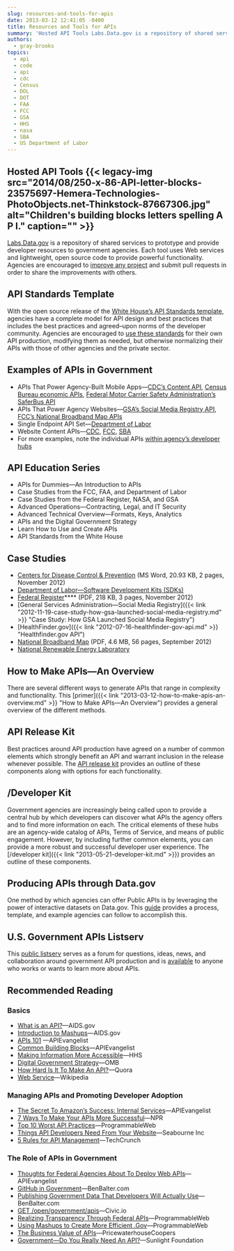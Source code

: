 ```yaml
---
slug: resources-and-tools-for-apis
date: 2013-03-12 12:41:05 -0400
title: Resources and Tools for APIs
summary: 'Hosted API Tools Labs.Data.gov is a repository of shared services to prototype and provide developer resources to government agencies. Each tool uses Web services and lightweight, open source code to provide powerful functionality. Agencies are encouraged to improve any project and submit pull requests in order to share the improvements with others. API Standards Template With the open'
authors:
  - gray-brooks
topics:
  - api
  - code
  - api
  - cdc
  - Census
  - DOL
  - DOT
  - FAA
  - FCC
  - GSA
  - HHS
  - nasa
  - SBA
  - US Department of Labor
---
```


## <a name="hosted-api-tools"></a>Hosted API Tools {{< legacy-img src="2014/08/250-x-86-API-letter-blocks-23575697-Hemera-Technologies-PhotoObjects.net-Thinkstock-87667306.jpg" alt="Children's building blocks letters spelling A P I." caption="" >}}

[Labs.Data.gov](http://labs.data.gov/) is a repository of shared services to prototype and provide developer resources to government agencies. Each tool uses Web services and lightweight, open source code to provide powerful functionality. Agencies are encouraged to [improve any project](http://labs.data.gov/) and submit pull requests in order to share the improvements with others.

## <a name="api-standards-template"></a>API Standards Template

With the open source release of the [White House&#8217;s API Standards template](https://github.com/WhiteHouse/api-standards), agencies have a complete model for API design and best practices that includes the best practices and agreed–upon norms of the developer community. Agencies are encouraged to [use these standards](https://github.com/WhiteHouse/api-standards) for their own API production, modifying them as needed, but otherwise normalizing their APIs with those of other agencies and the private sector.

## <a name="examples-apis-government"></a>Examples of APIs in Government

  * APIs That Power Agency-Built Mobile Apps—[CDC’s Content API](http://tools.cdc.gov/syndication/api.aspx), [Census Bureau economic APIs](http://www.census.gov/developers/), [Federal Motor Carrier Safety Administration’s SaferBus API](https://mobile.fmcsa.dot.gov/developer/home.page)
  * APIs That Power Agency Websites—[GSA’s Social Media Registry API](http://www.usa.gov/About/developer-resources/social-media-registry.shtml), [FCC’s National Broadband Map APIs](http://www.broadbandmap.gov/developer)
  * Single Endpoint API Set—[Department of Labor](http://developer.dol.gov/)
  * Website Content APIs—[CDC](http://tools.cdc.gov/syndication/api.aspx), [FCC](http://www.fcc.gov/developers/fcc-content-api), [SBA](http://www.sba.gov/about-sba-info/140931)
  * For more examples, note the individual APIs [within agency&#8217;s developer hubs](https://github.com/GSA/slash-developer-pages#readme)

## <a name="api-education-series"></a>API Education Series

  * APIs for Dummies—An Introduction to APIs
  * Case Studies from the FCC, FAA, and Department of Labor
  * Case Studies from the Federal Register, NASA, and GSA
  * Advanced Operations—Contracting, Legal, and IT Security
  * Advanced Technical Overview—Formats, Keys, Analytics
  * APIs and the Digital Government Strategy
  * Learn How to Use and Create APIs
  * API Standards from the White House

## <a name="case-studies"></a>Case Studies

  * [Centers for Disease Control & Prevention](https://s3.amazonaws.com/digitalgov/_legacy-img/2014/01/cdc-content-services-api.docx "CDC case study") (MS Word, 20.93 KB, 2 pages, November 2012)
  * [Department of Labor—Software Development Kits (SDKs)](https://digitalgov.sites.usa.gov/2012/11/19/case-study-how-dol-created-software-development-kits-sdks/ "Case Study: How DOL Created Software Development Kits - SDKs")
  * [Federal Register](https://www.federalregister.gov/uploads/2012/11/FR2-API-Case-Study1.pdf)**** (PDF, 218 KB, 3 pages, November 2012)
  * [General Services Administration—Social Media Registry]({{< link "2012-11-19-case-study-how-gsa-launched-social-media-registry.md" >}} "Case Study: How GSA Launched Social Media Registry")
  * [HealthFinder.gov]({{< link "2012-07-16-healthfinder-gov-api.md" >}} "Healthfinder.gov API")
  * [National Broadband Map](http://www.wilsoncenter.org/sites/default/files/National%20Broadband%20Map%20Wilson%20Center%20Case%20Study.pdf) (PDF, 4.6 MB, 56 pages, September 2012)
  * [National Renewable Energy Laboratory](http://developer.nrel.gov/api-case-study/)

## <a name="how-to-make-apis-overview"></a>How to Make APIs—An Overview

There are several different ways to generate APIs that range in complexity and functionality. This [primer]({{< link "2013-03-12-how-to-make-apis-an-overview.md" >}} "How to Make APIs—An Overview") provides a general overview of the different methods.

## <a name="api-release-kit"></a>API Release Kit

Best practices around API production have agreed on a number of common elements which strongly benefit an API and warrant inclusion in the release whenever possible. The [API release kit](https://digitalgov.sites.usa.gov/2013/05/16/api-release-kit/ "API Release Kit") provides an outline of these components along with options for each functionality.

## <a name="developer-kit"></a>/Developer Kit

Government agencies are increasingly being called upon to provide a central hub by which developers can discover what APIs the agency offers and to find more information on each. The critical elements of these hubs are an agency-wide catalog of APIs, Terms of Service, and means of public engagement. However, by including further common elements, you can provide a more robust and successful developer user experience. The [/developer kit]({{< link "2013-05-21-developer-kit.md" >}}) provides an outline of these components.

## <a name="producing-apis-through-data.gov"></a>Producing APIs through Data.gov

One method by which agencies can offer Public APIs is by leveraging the power of interactive datasets on Data.gov. This [guide](https://digitalgov.sites.usa.gov/2013/04/30/producing-apis-through-data-gov/ "Producing APIs through Data.gov") provides a process, template, and example agencies can follow to accomplish this.

## <a name="government-api-listserv"></a>U.S. Government APIs Listserv

This [public listserv](https://groups.google.com/forum/?fromgroups#!forum/us-government-apis) serves as a forum for questions, ideas, news, and collaboration around government API production and is [available](https://groups.google.com/forum/?fromgroups#!forum/us-government-apis) to anyone who works or wants to learn more about APIs.

## <a name="recommended-reading"></a>Recommended Reading

### Basics

  * [What is an API?](http://blog.aids.gov/2012/04/open-data-in-action-what-is-an-api.html)—AIDS.gov
  * [Introduction to Mashups](http://blog.aids.gov/2008/11/introduction-to.html)—AIDS.gov
  * [APIs 101](http://apievangelist.com/) —APIEvangelist
  * [Common Building Blocks](http://apievangelist.com/2011/03/07/api-area--common-building-blocks/)—APIEvangelist
  * [Making Information More Accessible](http://www.healthdata.gov/blog/making-information-more-accessible-digital-government-strategy)—HHS
  * [Digital Government Strategy](http://www.whitehouse.gov/sites/default/files/omb/egov/digital-government/digital-government.html)—OMB
  * [How Hard Is It To Make An API?](http://www.quora.com/APIs/How-hard-is-it-to-make-an-API)—Quora
  * [Web Service](http://en.wikipedia.org/wiki/Web_service)—Wikipedia

### Managing APIs and Promoting Developer Adoption

  * [The Secret To Amazon&#8217;s Success: Internal Services](http://apievangelist.com/2012/01/12/the-secret-to-amazons-success-internal-apis/)—APIEvangelist
  * [7 Ways To Make Your APIs More Successful](http://blog.programmableweb.com/2010/03/31/7-ways-to-make-your-api-more-successful/?utm_source=feedburner&utm_medium=feed&utm_campaign=Feed:+ProgrammableWeb+(ProgrammableWeb:+Blog)&utm_content=Google+Reader)—NPR
  * [Top 10 Worst API Practices](http://blog.programmableweb.com/2012/08/03/top-10-api-worst-practices/)—ProgrammableWeb
  * [Things API Developers Need From Your Website](http://seabourneinc.com/2012/07/12/things-api-developers-need-from-your-website/)—Seabourne Inc
  * [5 Rules for API Management](http://techcrunch.com/2012/11/11/5-rules-for-api-management/)—TechCrunch

### The Role of APIs in Government

  * [Thoughts for Federal Agencies About To Deploy Web APIs](http://apievangelist.com/2012/06/02/thoughts-for-federal-agencies-about-to-deploy-web-apis/)—APIEvangelist
  * [GitHub in Government](http://ben.balter.com/open-source-for-government/#github)—BenBalter.com
  * [Publishing Government Data That Developers Will Actually Use](http://ben.balter.com/2012/06/02/publishing-government-data-that-developers-will-actually-use/)—BenBalter.com
  * [GET /open/government/apis](http://civic.io/2012/02/23/get-opengovernmentapis/)—Civic.io
  * [Realizing Transparency Through Federal APIs](http://blog.programmableweb.com/2009/03/04/realizing-transparency-through-federal-government-apis/?utm_source=feedburner&utm_medium=feed&utm_campaign=Feed:+ProgrammableWeb+(ProgrammableWeb:+Blog)&utm_content=Google+Reader)—ProgrammableWeb
  * [Using Mashups to Create More Efficient .Gov](http://blog.programmableweb.com/2009/05/14/using-mashups-to-create-a-more-efficient-government/?utm_source=feedburner&utm_medium=feed&utm_campaign=Feed:+ProgrammableWeb+(ProgrammableWeb:+Blog)&utm_content=Google+Reader)—ProgrammableWeb
  * [The Business Value of APIs](http://www.pwc.com/us/en/technology-forecast/2012/issue2/download.jhtml)—PricewaterhouseCoopers
  * [Government—Do You Really Need An API?](http://sunlightfoundation.com/blog/2012/03/21/government-do-you-really-need-an-api/)—Sunlight Foundation
